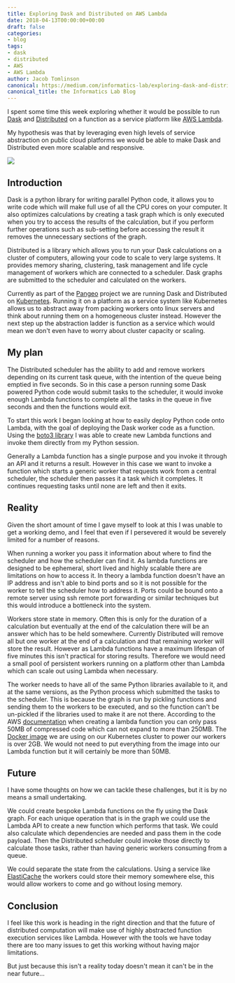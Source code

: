 ```yaml
---
title: Exploring Dask and Distributed on AWS Lambda
date: 2018-04-13T00:00:00+00:00
draft: false
categories:
- blog
tags:
- dask
- distributed
- AWS
- AWS Lambda
author: Jacob Tomlinson
canonical: https://medium.com/informatics-lab/exploring-dask-and-distributed-on-aws-lambda-55d81d9641d
canonical_title: the Informatics Lab Blog
---
```


I spent some time this week exploring whether it would be possible to run [Dask](https://dask.pydata.org/en/latest/) and [Distributed](https://distributed.readthedocs.io/en/latest/) on a function as a service platform like [AWS Lambda](https://aws.amazon.com/lambda/).

My hypothesis was that by leveraging even high levels of service abstraction on public cloud platforms we would be able to make Dask and Distributed even more scalable and responsive.

![](https://i.imgur.com/5SgfoeIh.png)

Introduction
------------

Dask is a python library for writing parallel Python code, it allows you to write code which will make full use of all the CPU cores on your computer. It also optimizes calculations by creating a task graph which is only executed when you try to access the results of the calculation, but if you perform further operations such as sub-setting before accessing the result it removes the unnecessary sections of the graph.

Distributed is a library which allows you to run your Dask calculations on a cluster of computers, allowing your code to scale to very large systems. It provides memory sharing, clustering, task management and life cycle management of workers which are connected to a scheduler. Dask graphs are submitted to the scheduler and calculated on the workers.

Currently as part of the [Pangeo](https://github.com/pangeo-data) project we are running Dask and Distributed on [Kubernetes](https://kubernetes.io/). Running it on a platform as a service system like Kubernetes allows us to abstract away from packing workers onto linux servers and think about running them on a homogeneous cluster instead. However the next step up the abstraction ladder is function as a service which would mean we don't even have to worry about cluster capacity or scaling.

My plan
-------

The Distributed scheduler has the ability to add and remove workers depending on its current task queue, with the intention of the queue being emptied in five seconds. So in this case a person running some Dask powered Python code would submit tasks to the scheduler, it would invoke enough Lambda functions to complete all the tasks in the queue in five seconds and then the functions would exit.

To start this work I began looking at how to easily deploy Python code onto Lambda, with the goal of deploying the Dask worker code as a function. Using the [boto3 library](https://boto3.readthedocs.io/en/latest/) I was able to create new Lambda functions and invoke them directly from my Python session.

Generally a Lambda function has a single purpose and you invoke it through an API and it returns a result. However in this case we want to invoke a function which starts a generic worker that requests work from a central scheduler, the scheduler then passes it a task which it completes. It continues requesting tasks until none are left and then it exits.

Reality
-------

Given the short amount of time I gave myself to look at this I was unable to get a working demo, and I feel that even if I persevered it would be severely limited for a number of reasons.

When running a worker you pass it information about where to find the scheduler and how the scheduler can find it. As lambda functions are designed to be ephemeral, short lived and highly scalable there are limitations on how to access it. In theory a lambda function doesn't have an IP address and isn't able to bind ports and so it is not possible for the worker to tell the scheduler how to address it. Ports could be bound onto a remote server using ssh remote port forwarding or similar techniques but this would introduce a bottleneck into the system.

Workers store state in memory. Often this is only for the duration of a calculation but eventually at the end of the calculation there will be an answer which has to be held somewhere. Currently Distributed will remove all but one worker at the end of a calculation and that remaining worker will store the result. However as Lambda functions have a maximum lifespan of five minutes this isn't practical for storing results. Therefore we would need a small pool of persistent workers running on a platform other than Lambda which can scale out using Lambda when necessary.

The worker needs to have all of the same Python libraries available to it, and at the same versions, as the Python process which submitted the tasks to the scheduler. This is because the graph is run by pickling functions and sending them to the workers to be executed, and so the function can't be un-pickled if the libraries used to make it are not there. According to the AWS [documentation](https://docs.aws.amazon.com/lambda/latest/dg/limits.html#w135aac55b9c19) when creating a lambda function you can only pass 50MB of compressed code which can not expand to more than 250MB. The [Docker image](https://github.com/informatics-lab/singleuser-notebook) we are using on our Kubernetes cluster to power our workers is over 2GB. We would not need to put everything from the image into our Lambda function but it will certainly be more than 50MB.

Future
------

I have some thoughts on how we can tackle these challenges, but it is by no means a small undertaking.

We could create bespoke Lambda functions on the fly using the Dask graph. For each unique operation that is in the graph we could use the Lambda API to create a new function which performs that task. We could also calculate which dependencies are needed and pass them in the code payload. Then the Distributed scheduler could invoke those directly to calculate those tasks, rather than having generic workers consuming from a queue.

We could separate the state from the calculations. Using a service like [ElastiCache](https://aws.amazon.com/elasticache/) the workers could store their memory somewhere else, this would allow workers to come and go without losing memory.

Conclusion
----------

I feel like this work is heading in the right direction and that the future of distributed computation will make use of highly abstracted function execution services like Lambda. However with the tools we have today there are too many issues to get this working without having major limitations.

But just because this isn't a reality today doesn't mean it can't be in the near future...
